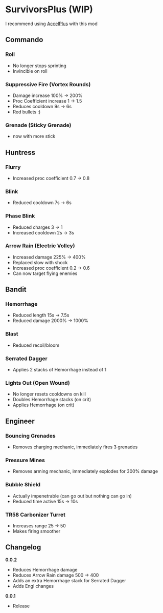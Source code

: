 # SurvivorsPlus (WIP)

I recommend using [AccelPlus](https://thunderstore.io/package/Nuxlar/AccelPlus/) with this mod

## Commando

### Roll

- No longer stops sprinting
- Invincible on roll

### Suppressive Fire (Vortex Rounds)

- Damage increase 100% -> 200%
- Proc Coefficient increase 1 -> 1.5
- Reduces cooldown 9s -> 6s
- Red bullets :)

### Grenade (Sticky Grenade)

- now with more stick

## Huntress

### Flurry

- Increased proc coefficient 0.7 -> 0.8

### Blink

- Reduced cooldown 7s -> 6s

### Phase Blink

- Reduced charges 3 -> 1
- Increased cooldown 2s -> 3s

### Arrow Rain (Electric Volley)

- Increased damage 225% -> 400%
- Replaced slow with shock
- Increased proc coefficient 0.2 -> 0.6
- Can now target flying enemies

## Bandit

### Hemorrhage

- Reduced length 15s -> 7.5s
- Reduced damage 2000% -> 1000%

### Blast

- Reduced recoil/bloom

### Serrated Dagger

- Applies 2 stacks of Hemorrhage instead of 1

### Lights Out (Open Wound)

- No longer resets cooldowns on kill
- Doubles Hemorrhage stacks (on crit)
- Applies Hemorrhage (on crit)

## Engineer

### Bouncing Grenades

- Removes charging mechanic, immediately fires 3 grenades

### Pressure Mines

- Removes arming mechanic, immediately explodes for 300% damage

### Bubble Shield

- Actually impenetrable (can go out but nothing can go in)
- Reduced time active 15s -> 10s

### TR58 Carbonizer Turret

- Increases range 25 -> 50
- Makes firing smoother

## Changelog

**0.0.2**

- Reduces Hemorrhage damage
- Reduces Arrow Rain damage 500 -> 400
- Adds an extra Hemorrhage stack for Serrated Dagger
- Adds Engi changes

**0.0.1**

- Release
